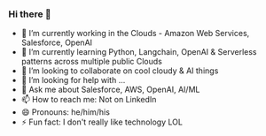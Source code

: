 ### Hi there 👋

- 🔭 I’m currently working in the Clouds - Amazon Web Services, Salesforce, OpenAI
- 🌱 I’m currently learning Python, Langchain, OpenAI & Serverless patterns across multiple public Clouds
- 👯 I’m looking to collaborate on cool cloudy & AI things
- 🤔 I’m looking for help with ...
- 💬 Ask me about Salesforce, AWS, OpenAI, AI/ML
- 📫 How to reach me: Not on LinkedIn
- 😄 Pronouns: he/him/his
- ⚡ Fun fact: I don't really like technology LOL

<!--
**agentgill/agentgill** is a ✨ _special_ ✨ repository because its `README.md` (this file) appears on your GitHub profile.

Here are some ideas to get you started:

- 🔭 I’m currently working on ...
- 🌱 I’m currently learning ...
- 👯 I’m looking to collaborate on ...
- 🤔 I’m looking for help with ...
- 💬 Ask me about ...
- 📫 How to reach me: ...
- 😄 Pronouns: ...
- ⚡ Fun fact: ...
-->
